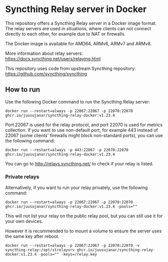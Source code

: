 # Syncthing Relay server in Docker

This repository offers a Syncthing Relay server in a Docker image format. The relay servers are used in situations, where clients can not connect directly to each other, for example due to NAT or firewalls.

The Docker image is available for AMD64, ARMv6, ARMv7 and ARMv8.

More information about relay servers: https://docs.syncthing.net/users/relaying.html

This repository uses code from upstream Syncthing repository: https://github.com/syncthing/syncthing

## How to run

Use the following Docker command to run the Syncthing Relay server:

    docker run --restart=always -p 22067:22067 -p 22070:22070 ghcr.io/juusujanar/syncthing-relay-docker:v1.23.4

Port 22067 is used for the relay protocol, and port 22070 is used for metrics collection.
If you want to use non-default port, for example 443 instead of 22067 (some clients' firewalls might block non-standard ports), you can use the following command:

    docker run --restart=always -p 443:22067 -p 22070:22070 ghcr.io/juusujanar/syncthing-relay-docker:v1.23.4

You can go to http://relays.syncthing.net/ to check if your relay is listed.

### Private relays

Alternatively, if you want to run your relay privately, use the following command:

    docker run --restart=always -p 22067:22067 -p 22070:22070 ghcr.io/juusujanar/syncthing-relay-docker:v1.23.4 -pools=""

This will not list your relay on the public relay pool, but you can still use it for your own devices.

However it is recommended to to mount a volume to ensure the server uses the same key after reboot.

    docker run --restart=always -p 22067:22067 -p 22070:22070 -v syncthing-relay:/opt/strelaysrv ghcr.io/juusujanar/syncthing-relay-docker:v1.23.4 -pools="" -keys=/relay.key